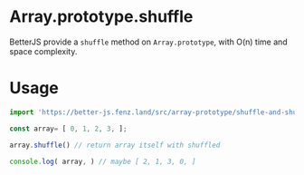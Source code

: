 # Array.prototype.shuffle

BetterJS provide a `shuffle` method on `Array.prototype`, with O(n) time and space complexity. 

# Usage

```javascript
import 'https://better-js.fenz.land/src/array-prototype/shuffle-and-shuffled.js';

const array= [ 0, 1, 2, 3, ];

array.shuffle() // return array itself with shuffled

console.log( array, ) // maybe [ 2, 1, 3, 0, ]
```
